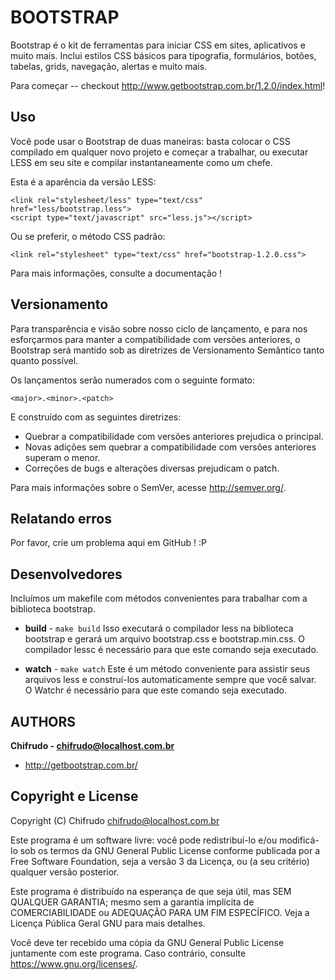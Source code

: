 BOOTSTRAP
=========

Bootstrap é o kit de ferramentas para iniciar CSS em sites,
aplicativos e muito mais. Inclui estilos CSS básicos para
tipografia, formulários, botões, tabelas, grids, navegação,
alertas e muito mais.

Para começar -- checkout http://www.getbootstrap.com.br/1.2.0/index.html!


Uso
---

Você pode usar o Bootstrap de duas maneiras: basta colocar o
CSS compilado em qualquer novo projeto e começar a trabalhar,
ou executar LESS em seu site e compilar instantaneamente como
um chefe.

Esta é a aparência da versão LESS:

    <link rel="stylesheet/less" type="text/css" href="less/bootstrap.less">
    <script type="text/javascript" src="less.js"></script>

Ou se preferir, o método CSS padrão:

    <link rel="stylesheet" type="text/css" href="bootstrap-1.2.0.css">

Para mais informações, consulte a documentação !


Versionamento
-------------

Para transparência e visão sobre nosso ciclo de lançamento,
e para nos esforçarmos para manter a compatibilidade com
versões anteriores, o Bootstrap será mantido sob as
diretrizes de Versionamento Semântico tanto quanto
possível.

Os lançamentos serão numerados com o seguinte formato:

`<major>.<minor>.<patch>`

E construído com as seguintes diretrizes:

* Quebrar a compatibilidade com versões anteriores prejudica o principal.
* Novas adições sem quebrar a compatibilidade com versões anteriores superam o menor.
* Correções de bugs e alterações diversas prejudicam o patch.

Para mais informações sobre o SemVer, acesse http://semver.org/.


Relatando erros
---------------

Por favor, crie um problema aqui em GitHub ! :P


Desenvolvedores
---------------

Incluímos um makefile com métodos convenientes para trabalhar
com a biblioteca bootstrap.

+ **build** - `make build`
Isso executará o compilador less na biblioteca bootstrap
e gerará um arquivo bootstrap.css e bootstrap.min.css.
O compilador lessc é necessário para que este comando
seja executado.

+ **watch** - `make watch`
Este é um método conveniente para assistir seus arquivos
less e construí-los automaticamente sempre que você
salvar. O Watchr é necessário para que este comando
seja executado.


AUTHORS
-------

**Chifrudo - chifrudo@localhost.com.br**

+ http://getbootstrap.com.br/


Copyright e License
-------------------


Copyright (C) <ano>  Chifrudo <chifrudo@localhost.com.br>

Este programa é um software livre: você pode redistribuí-lo e/ou
modificá-lo sob os termos da GNU General Public License conforme
publicada por a Free Software Foundation, seja a versão 3 da
Licença, ou (a seu critério) qualquer versão posterior.

Este programa é distribuído na esperança de que seja útil,
mas SEM QUALQUER GARANTIA; mesmo sem a garantia implícita de
COMERCIABILIDADE ou ADEQUAÇÃO PARA UM FIM ESPECÍFICO. Veja a
Licença Pública Geral GNU para mais detalhes.

Você deve ter recebido uma cópia da GNU General Public License
juntamente com este programa. Caso contrário, consulte
<https://www.gnu.org/licenses/>.
